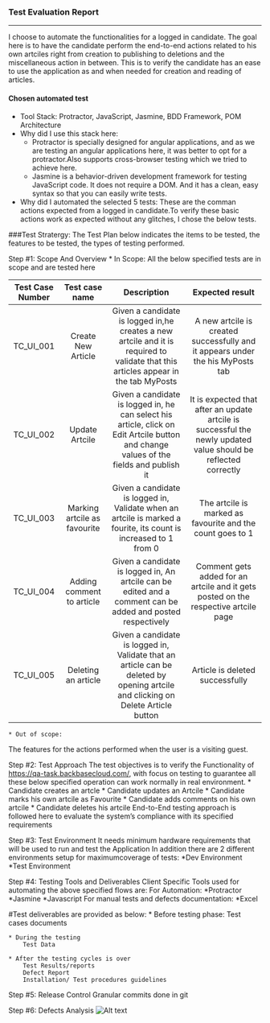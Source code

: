 ### Test Evaluation Report
-------------------------------
I choose to automate the functionalities for a logged in candidate. The goal here is to have the candidate perform the end-to-end actions related to his own artciles right from creation to publishing to deletions and the miscellaneous action in between.
This is to verify the candidate has an ease to use the application as and when needed for creation and reading of articles. 

#### Chosen automated test

* Tool Stack: Protractor, JavaScript, Jasmine, BDD Framework, POM Architecture
* Why did I use this stack here: 
    * Protractor is specially designed for angular applications, and as we are testing an angular applications here, it was better to opt for a protractor.Also supports cross-browser testing which we tried to achieve here.
    * Jasmine is a behavior-driven development framework for testing JavaScript code. It does not require a DOM. And it has a clean, easy syntax so that you can easily write tests.
* Why did I automated the selected 5 tests: These are the comman actions expected from a logged in candidate.To verify these basic actions work as expected without any glitches, I chose the below tests.

###Test Stratergy:
The Test Plan below indicates the items to be tested, the features to be tested, the types of testing performed.

Step #1: Scope And Overview
    * In Scope:
    All  the below specified tests are in scope and are tested here
        
|Test Case Number|Test case name|Description|Expected result|
|:----------------:|:-------------:|:-----------:|:-------------:|
|TC_UI_001|Create New Article|Given a candidate is logged in,he creates a new artcile and it is required to validate that this articles appear in the tab MyPosts|A new artcile is created successfully and it appears under the his MyPosts tab|
|TC_UI_002|Update Artcile|Given a candidate is logged in, he can select his article, click on Edit Artcile button and change values of the fields and publish it|It is expected that after an update artcile is successful the newly updated value should be reflected correctly|
|TC_UI_003|Marking artcile as favourite|Given a candidate is logged in, Validate when an artcile is marked a fourite, its count is increased to 1 from 0|The artcile is marked as favourite and the count goes to 1|
|TC_UI_004|Adding comment to article|Given a candidate is logged in, An artcile can be edited and a comment can be added and posted respectively|Comment gets added for an artcile and it gets posted on the respective artcile page|
|TC_UI_005|Deleting an article|Given a candidate is logged in, Validate that an article can be deleted by opening artcile and clicking on Delete Article button|Article is deleted successfully|

    * Out of scope:
The features for the actions performed when the user is a visiting guest. 

Step #2: Test Approach
The test objectives is to verify the Functionality of https://qa-task.backbasecloud.com/, with focus on testing to guarantee all these below specified operation can work normally in real environment.
    * Candidate creates an artcle
    * Candidate updates an Artcile
    * Candidate marks his own artcile as Favourite
    * Candidate adds comments on his own artcile
    * Candidate deletes his artcile
End-to-End testing approach is followed here to evaluate the system’s compliance with its specified requirements

Step #3: Test Environment
It needs minimum hardware requirements that will be used to run and test the Application
In addition there are 2 different environments setup for maximumcoverage of tests:
    *Dev Environment
    *Test Environment

Step #4: Testing Tools and Deliverables
Client Specific Tools used for automating the above specified flows are:
For Automation: 
    *Protractor
    *Jasmine
    *Javascript
For manual tests and defects documentation:
    *Excel

#Test deliverables are provided as below:
    * Before testing phase:
        Test cases documents

    * During the testing
        Test Data

    * After the testing cycles is over
        Test Results/reports
        Defect Report
        Installation/ Test procedures guidelines

Step #5: Release Control
Granular commits done in git

Step #6: Defects Analysis
![Alt text](relative/path/to/img.jpg?raw=true "DefectPriority")

